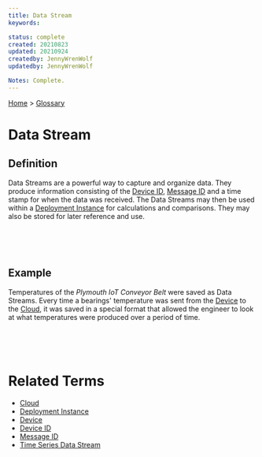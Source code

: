 ```yaml
---
title: Data Stream
keywords: 

status: complete
created: 20210823
updated: 20210924
createdby: JennyWrenWolf
updatedby: JennyWrenWolf

Notes: Complete.
---
```

[Home](../Index.md) > [Glossary](./Index.md)

# Data Stream
## Definition

Data Streams are a powerful way to capture and organize data.  They produce information consisting of the [Device ID](./DeviceID.md), [Message ID](./MessageID.md) and a time stamp for when the data was received.  The Data Streams may then be used within a [Deployment Instance](./DeploymentInstance.md) for calculations and comparisons.  They may also be stored for later reference and use.
  
<br>
<br>
<br>

## Example

Temperatures of the *Plymouth IoT Conveyor Belt* were saved as Data Streams.  Every time a bearings' temperature was sent from the [Device](./Device.md) to the [Cloud](./Cloud.md), it was saved in a special format that allowed the engineer to look at what temperatures were produced over a period of time.

<br>
<br>
<br>

# Related Terms
- [Cloud](./Cloud.md)
- [Deployment Instance](./DeploymentInstance.md)
- [Device](./Device.md)
- [Device ID](./DeviceID.md)
- [Message ID](./MessageID.md)
- [Time Series Data Stream](./TimeSeriesDataStream.md)
